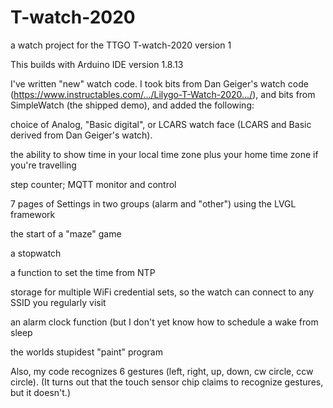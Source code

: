 # T-watch-2020
a watch project for the TTGO T-watch-2020 version 1

This builds with Arduino IDE version 1.8.13

I've written "new" watch code.
I took bits from Dan Geiger's watch code (https://www.instructables.com/.../Lilygo-T-Watch-2020.../),
and bits from SimpleWatch (the shipped demo), and added the following:

choice of Analog, "Basic digital", or LCARS watch face  (LCARS and Basic derived from Dan Geiger's watch).

the ability to show time in your local time zone plus your home time zone if you're travelling

step counter; MQTT monitor and control

7 pages of Settings in two groups (alarm and "other") using the LVGL framework

the start of a "maze" game

a stopwatch

a function to set the time from NTP

storage for multiple WiFi credential sets, so the watch can connect to any SSID you regularly visit

an alarm clock function (but I don't yet know how to schedule a wake from sleep

the worlds stupidest "paint" program

Also, my code recognizes 6 gestures (left, right, up, down, cw circle, ccw circle).
(It turns out that the touch sensor chip claims to recognize gestures, but it doesn't.)
